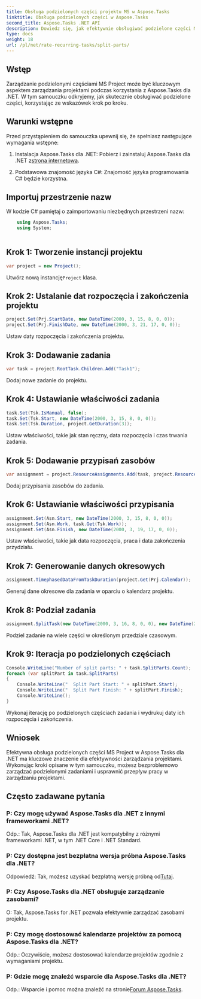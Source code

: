```yaml
---
title: Obsługa podzielonych części projektu MS w Aspose.Tasks
linktitle: Obsługa podzielonych części w Aspose.Tasks
second_title: Aspose.Tasks .NET API
description: Dowiedz się, jak efektywnie obsługiwać podzielone części MS Project za pomocą Aspose.Tasks dla .NET. Usprawnij przepływ pracy w zarządzaniu projektami.
type: docs
weight: 18
url: /pl/net/rate-recurring-tasks/split-parts/
---
```


## Wstęp
Zarządzanie podzielonymi częściami MS Project może być kluczowym aspektem zarządzania projektami podczas korzystania z Aspose.Tasks dla .NET. W tym samouczku odkryjemy, jak skutecznie obsługiwać podzielone części, korzystając ze wskazówek krok po kroku.
## Warunki wstępne
Przed przystąpieniem do samouczka upewnij się, że spełniasz następujące wymagania wstępne:
1.  Instalacja Aspose.Tasks dla .NET: Pobierz i zainstaluj Aspose.Tasks dla .NET z[strona internetowa](https://releases.aspose.com/tasks/net/).
   
2. Podstawowa znajomość języka C#: Znajomość języka programowania C# będzie korzystna.

## Importuj przestrzenie nazw
W kodzie C# pamiętaj o zaimportowaniu niezbędnych przestrzeni nazw:
```csharp
    using Aspose.Tasks;
    using System;
    
```

## Krok 1: Tworzenie instancji projektu
```csharp
var project = new Project();
```
 Utwórz nową instancję`Project` klasa.
## Krok 2: Ustalanie dat rozpoczęcia i zakończenia projektu
```csharp
project.Set(Prj.StartDate, new DateTime(2000, 3, 15, 8, 0, 0));
project.Set(Prj.FinishDate, new DateTime(2000, 3, 21, 17, 0, 0));
```
Ustaw daty rozpoczęcia i zakończenia projektu.
## Krok 3: Dodawanie zadania
```csharp
var task = project.RootTask.Children.Add("Task1");
```
Dodaj nowe zadanie do projektu.
## Krok 4: Ustawianie właściwości zadania
```csharp
task.Set(Tsk.IsManual, false);
task.Set(Tsk.Start, new DateTime(2000, 3, 15, 8, 0, 0));
task.Set(Tsk.Duration, project.GetDuration(3));
```
Ustaw właściwości, takie jak stan ręczny, data rozpoczęcia i czas trwania zadania.
## Krok 5: Dodawanie przypisań zasobów
```csharp
var assignment = project.ResourceAssignments.Add(task, project.Resources.Add("r1"));
```
Dodaj przypisania zasobów do zadania.
## Krok 6: Ustawianie właściwości przypisania
```csharp
assignment.Set(Asn.Start, new DateTime(2000, 3, 15, 8, 0, 0));
assignment.Set(Asn.Work, task.Get(Tsk.Work));
assignment.Set(Asn.Finish, new DateTime(2000, 3, 19, 17, 0, 0));
```
Ustaw właściwości, takie jak data rozpoczęcia, praca i data zakończenia przydziału.
## Krok 7: Generowanie danych okresowych
```csharp
assignment.TimephasedDataFromTaskDuration(project.Get(Prj.Calendar));
```
Generuj dane okresowe dla zadania w oparciu o kalendarz projektu.
## Krok 8: Podział zadania
```csharp
assignment.SplitTask(new DateTime(2000, 3, 16, 8, 0, 0), new DateTime(2000, 3, 17, 17, 0, 0), project.Get(Prj.Calendar));
```
Podziel zadanie na wiele części w określonym przedziale czasowym.
## Krok 9: Iteracja po podzielonych częściach
```csharp
Console.WriteLine("Number of split parts: " + task.SplitParts.Count);
foreach (var splitPart in task.SplitParts)
{
    Console.WriteLine("  Split Part Start: " + splitPart.Start);
    Console.WriteLine("  Split Part Finish: " + splitPart.Finish);
    Console.WriteLine();
}
```
Wykonaj iterację po podzielonych częściach zadania i wydrukuj daty ich rozpoczęcia i zakończenia.

## Wniosek
Efektywna obsługa podzielonych części MS Project w Aspose.Tasks dla .NET ma kluczowe znaczenie dla efektywności zarządzania projektami. Wykonując kroki opisane w tym samouczku, możesz bezproblemowo zarządzać podzielonymi zadaniami i usprawnić przepływ pracy w zarządzaniu projektami.
## Często zadawane pytania
### P: Czy mogę używać Aspose.Tasks dla .NET z innymi frameworkami .NET?
Odp.: Tak, Aspose.Tasks dla .NET jest kompatybilny z różnymi frameworkami .NET, w tym .NET Core i .NET Standard.
### P: Czy dostępna jest bezpłatna wersja próbna Aspose.Tasks dla .NET?
 Odpowiedź: Tak, możesz uzyskać bezpłatną wersję próbną od[Tutaj](https://releases.aspose.com/).
### P: Czy Aspose.Tasks dla .NET obsługuje zarządzanie zasobami?
O: Tak, Aspose.Tasks for .NET pozwala efektywnie zarządzać zasobami projektu.
### P: Czy mogę dostosować kalendarze projektów za pomocą Aspose.Tasks dla .NET?
Odp.: Oczywiście, możesz dostosować kalendarze projektów zgodnie z wymaganiami projektu.
### P: Gdzie mogę znaleźć wsparcie dla Aspose.Tasks dla .NET?
 Odp.: Wsparcie i pomoc można znaleźć na stronie[Forum Aspose.Tasks](https://forum.aspose.com/c/tasks/15).